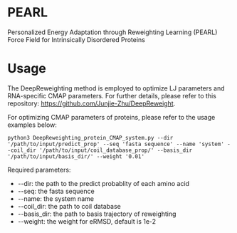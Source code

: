 # PEARL
Personalized Energy Adaptation through Reweighting Learning (PEARL) Force Field for Intrinsically Disordered Proteins
# Usage
The DeepReweighting method is employed to optimize LJ parameters and RNA-specific CMAP parameters. For further details, please refer to this repository: https://github.com/Junjie-Zhu/DeepReweight. 

For optimizing CMAP parameters of proteins, please refer to the usage examples below:

`python3 DeepReweighting_protein_CMAP_system.py --dir '/path/to/input/predict_prop' --seq 'fasta sequence' --name 'system' --coil_dir '/path/to/input/coil_database_prop/' --basis_dir '/path/to/input/basis_dir/' --weight '0.01' `

Required parameters:

* --dir: the path to the predict probablity of each amino acid
* --seq: the fasta sequence
* --name: the system name
* --coil_dir: the path to coil database
* --basis_dir: the path to basis trajectory of reweighting
* --weight: the weight for eRMSD, default is 1e-2
